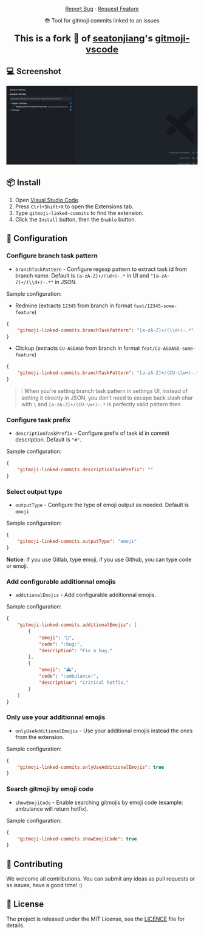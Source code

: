 <p align="center">
    <a href="https://github.com/harastaivan/gitmoji-linked-commits/issues">Report Bug</a>
    ·
    <a href="https://github.com/harastaivan/gitmoji-linked-commits/issues">Request Feature</a>
</p>

<p align="center">😳 Tool for gitmoji commits linked to an issues</p>

<p align="center" style="font-weight: 700; font-size: 1.5rem">This is a fork 🍴 of <a href="https://github.com/seatonjiang">seatonjiang</a>'s <a href="https://github.com/seatonjiang/gitmoji-vscode">gitmoji-vscode</a></p>

## 💻 Screenshot

<p align="center">
    <img src="https://raw.githubusercontent.com/harastaivan/gitmoji-linked-commits/main/images/example.gif">
</p>

## 📦 Install

1. Open [Visual Studio Code](https://code.visualstudio.com/).
2. Press `Ctrl+Shift+X` to open the Extensions tab.
3. Type `gitmoji-linked-commits` to find the extension.
4. Click the `Install` button, then the `Enable` button.

## 🔨 Configuration

### Configure branch task pattern

-   `branchTaskPattern` - Configure regexp pattern to extract task id from branch name. Default is `[a-zA-Z]+/(\d+)-.*` in UI and `"[a-zA-Z]+/(\\d+)-.*"` in JSON.

Sample configuration:

-   Redmine (extracts `12345` from branch in format `feat/12345-some-feature`)

```json
{
    "gitmoji-linked-commits.branchTaskPattern": "[a-zA-Z]+/(\\d+)-.*"
}
```

-   Clickup (extracts `CU-ASDASD` from branch in format `feat/CU-ASDASD-some-feature`)

```json
{
    "gitmoji-linked-commits.branchTaskPattern": "[a-zA-Z]+/(CU-\\w+)-.*"
}
```

> ❕ When you're setting branch task pattern in settings UI, instead of setting it directly in JSON, you don't need to escape back slash char with `\` and `[a-zA-Z]+/(CU-\w+)-.*` is perfectly valid pattern then.

### Configure task prefix

-   `descriptionTaskPrefix` - Configure prefix of task id in commit description. Default is `"#"`.

Sample configuration:

```json
{
    "gitmoji-linked-commits.descriptionTaskPrefix": ""
}
```

### Select output type

-   `outputType` - Configure the type of emoji output as needed. Default is `emoji`

Sample configuration:

```json
{
    "gitmoji-linked-commits.outputType": "emoji"
}
```

**Notice**: If you use Gitlab, type emoji, if you use Github, you can type code or emoji.

### Add configurable additionnal emojis

-   `additionalEmojis` - Add configurable additionnal emojis.

Sample configuration:

```json
{
    "gitmoji-linked-commits.additionalEmojis": [
        {
            "emoji": "🐛",
            "code": ":bug:",
            "description": "Fix a bug."
        },
        {
            "emoji": "🚑",
            "code": ":ambulance:",
            "description": "Critical hotfix."
        }
    ]
}
```

### Only use your additionnal emojis

-   `onlyUseAdditionalEmojis` - Use your additional emojis instead the ones from the extension.

Sample configuration:

```json
{
    "gitmoji-linked-commits.onlyUseAdditionalEmojis": true
}
```

### Search gitmoji by emoji code

-   `showEmojiCode` - Enable searching gitmojis by emoji code (example: ambulance will return hotfix).

Sample configuration:

```json
{
    "gitmoji-linked-commits.showEmojiCode": true
}
```

## 🤝 Contributing

We welcome all contributions. You can submit any ideas as pull requests or as issues, have a good time! :)

## 📃 License

The project is released under the MIT License, see the [LICENCE](https://github.com/harastaivan/gitmoji-linked-commits/blob/main/LICENSE) file for details.

